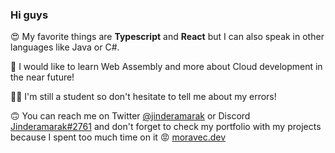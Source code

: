 ### Hi guys

😍 My favorite things are **Typescript** and **React** but I can also speak in other languages like Java or C#.

🤩 I would like to learn Web Assembly and more about Cloud development in the near future!

👨‍🎓 I'm still a student so don't hesitate to tell me about my errors!

🙃 You can reach me on Twitter [@jinderamarak](https://twitter.com/jinderamarak) or Discord [Jinderamarak#2761](https://discord.com/users/227505701344378880) and don't forget to check my portfolio with my projects because I spent too much time on it 😡 [moravec.dev](https://moravec.dev)
